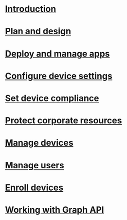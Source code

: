 # [Introduction]()
# [Plan and design]()
# [Deploy and manage apps]()
# [Configure device settings]()
# [Set device compliance]()
# [Protect corporate resources]()
# [Manage devices]()
# [Manage users]()
# [Enroll devices]()
# [Working with Graph API]()